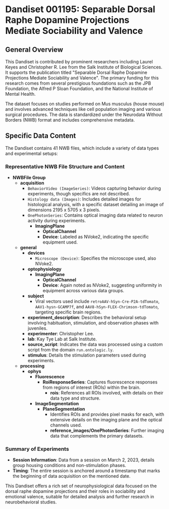 # Dandiset 001195: Separable Dorsal Raphe Dopamine Projections Mediate Sociability and Valence

## General Overview
This Dandiset is contributed by prominent researchers including Laurel Keyes and Christopher R. Lee from the Salk Institute of Biological Sciences. It supports the publication titled "Separable Dorsal Raphe Dopamine Projections Mediate Sociability and Valence". The primary funding for this research comes from several prestigious foundations such as the JPB Foundation, the Alfred P Sloan Foundation, and the National Institute of Mental Health.

The dataset focuses on studies performed on Mus musculus (house mouse) and involves advanced techniques like cell population imaging and various surgical procedures. The data is standardized under the Neurodata Without Borders (NWB) format and includes comprehensive metadata.

## Specific Data Content
The Dandiset contains 41 NWB files, which include a variety of data types and experimental setups:

### Representative NWB File Structure and Content
- **NWBFile Group**
  - **acquisition**
    - `BehaviorVideo (ImageSeries)`: Videos capturing behavior during experiments, though specifics are not described.
    - `Histology data (Images)`: Includes detailed images for histological analysis, with a specific dataset detailing an image of dimensions 2195 x 5705 x 3 pixels.
    - `OnePhotonSeries`: Contains optical imaging data related to neuron activity during experiments.
      - **ImagingPlane**
        - **OpticalChannel**
        - **Device**: Labeled as NVoke2, indicating the specific equipment used.
  - **general**
    - **devices**
      - `Microscope (Device)`: Specifies the microscope used, also NVoke2.
    - **optophysiology**
      - **ImagingPlane**
        - **OpticalChannel**
        - **Device**: Again noted as NVoke2, suggesting uniformity in equipment across various data groups.
    - **subject**
      - Viral vectors used include `retroAAV-hSyn-Cre-P2A-tdTomato`, `AAV1-hysn-GCAMP7f`, and `AAV8-hSyn-FLEX-Chrimson-tdTomato`, targeting specific brain regions.
    - **experiment_description**: Describes the behavioral setup involving habituation, stimulation, and observation phases with juveniles.
    - **experimenter**: Christopher Lee.
    - **lab**: Kay Tye Lab at Salk Institute.
    - **source_script**: Indicates the data was processed using a custom script from the domain `run.ontologic.ly`.
    - **stimulus**: Details the stimulation parameters used during experiments.
  - **processing**
    - **ophys**
      - **Fluorescence**
        - **RoiResponseSeries**: Captures fluorescence responses from regions of interest (ROIs) within the brain.
          - **rois**: References all ROIs involved, with details on their data type and structure.
      - **ImageSegmentation**
        - **PlaneSegmentation**
          - Identifies ROIs and provides pixel masks for each, with extensive details on the imaging plane and the optical channels used.
          - **reference_images/OnePhotonSeries**: Further imaging data that complements the primary datasets.

### Summary of Experiments
- **Session Information**: Data from a session on March 2, 2023, details group housing conditions and non-stimulation phases.
- **Timing**: The entire session is anchored around a timestamp that marks the beginning of data acquisition on the mentioned date.

This Dandiset offers a rich set of neurophysiological data focused on the dorsal raphe dopamine projections and their roles in sociability and emotional valence, suitable for detailed analysis and further research in neurobehavioral studies.
